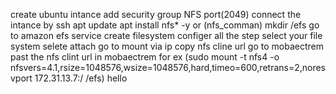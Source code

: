 create ubuntu intance 
add security group NFS port(2049)
connect the intance by ssh 
apt update 
apt install nfs* -y or (nfs_comman)
mkdir /efs
go to amazon efs service 
create filesystem configer all the step 
select your file system 
selete attach 
go to mount via ip 
copy nfs cline url 
go to mobaectrem
past the nfs clint url in mobaectrem for ex (sudo mount -t nfs4 -o nfsvers=4.1,rsize=1048576,wsize=1048576,hard,timeo=600,retrans=2,noresvport 172.31.13.7:/ /efs)
hello

